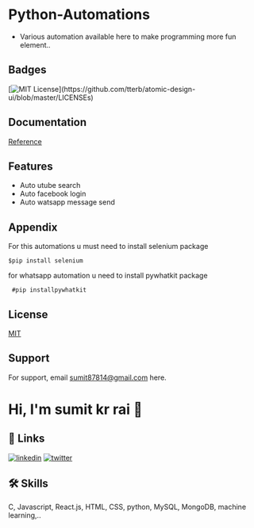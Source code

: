 
# Python-Automations

* Various automation available here to make programming more fun element..



## Badges



[![MIT License](https://img.shields.io/apm/l/atomic-design-ui.svg?)](https://github.com/tterb/atomic-design-ui/blob/master/LICENSEs)


## Documentation

[Reference](https://www.selenium.dev/documentation/)


## Features

- Auto utube search
- Auto facebook login
- Auto watsapp message send



## Appendix

For this automations u must need to install selenium package

`` $pip install selenium ``

for whatsapp automation u need to install pywhatkit package

`` #pip installpywhatkit``


## License

[MIT](https://choosealicense.com/licenses/mit/)


## Support

For support, email sumit87814@gmail.com  here.


# Hi, I'm sumit kr rai 👋


## 🔗 Links

[![linkedin](https://img.shields.io/badge/linkedin-0A66C2?style=for-the-badge&logo=linkedin&logoColor=white)](https://www.linkedin.com/in/sumit-kumar-rai-1st-bb10a0211/)
[![twitter](https://img.shields.io/badge/twitter-1DA1F2?style=for-the-badge&logo=twitter&logoColor=white)]()


## 🛠 Skills
C, Javascript, React.js, HTML, CSS, python, MySQL, MongoDB, machine learning,..

